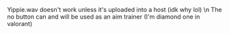 Yippie.wav doesn't work unless it's uploaded into a host (idk why lol) \n
The no button can and will be used as an aim trainer (I'm diamond one in valorant)
